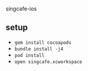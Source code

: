 singcafe-ios

## setup
- `gem install cocoapods`
- `bundle install -j4`
- `pod install`
- `open singcafe.xcworkspace `
